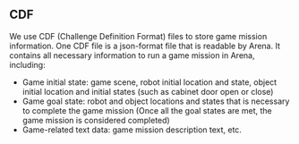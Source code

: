 ## CDF

We use CDF (Challenge Definition Format) files to store game mission information. One CDF file is a json-format file that is readable by Arena. It contains all necessary information to run a game mission in Arena, including:
* Game initial state: game scene, robot initial location and state, object initial location and initial states (such as cabinet door open or close)
* Game goal state: robot and object locations and states that is necessary to complete the game mission (Once all the goal states are met, the game mission is considered completed)
* Game-related text data: game mission description text, etc.